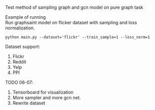 Test method of sampling graph and gcn model on pure graph task


Example of running  
Run graphsaint model on flicker dataset with sampling and loss normalization.

```shell script
python main.py --dataset='flickr' --train_sample=1 --loss_norm=1
```

Dataset support:
1. Flickr
2. Reddit
3. Yelp
4. PPI


TODO 06-07:
1. Tensorboard for visualization
2. More sampler and more gcn net.
3. Rewrite dataset